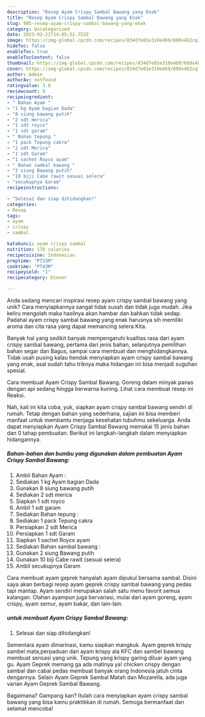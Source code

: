 ```yaml
---
description: "Resep Ayam Crispy Sambal Bawang yang Enak"
title: "Resep Ayam Crispy Sambal Bawang yang Enak"
slug: 985-resep-ayam-crispy-sambal-bawang-yang-enak
category: Uncategorized
date: 2023-02-21T14:05:52.753Z
image: https://img-global.cpcdn.com/recipes/834d7e01e310e469/680x482cq70/ayam-crispy-sambal-bawang-foto-resep-utama.jpg
hideToc: false
enableToc: true
enableTocContent: false
thumbnail: https://img-global.cpcdn.com/recipes/834d7e01e310e469/680x482cq70/ayam-crispy-sambal-bawang-foto-resep-utama.jpg
cover: https://img-global.cpcdn.com/recipes/834d7e01e310e469/680x482cq70/ayam-crispy-sambal-bawang-foto-resep-utama.jpg
author: Admin
authorAv: notfound
ratingvalue: 3.8
reviewcount: 9
recipeingredient:
- " Bahan Ayam "
- "1 kg Ayam bagian Dada"
- "8 siung bawang putih"
- "2 sdt merica"
- "1 sdt royco"
- "1 sdt garam"
- " Bahan tepung "
- "1 pack Tepung cakra"
- "2 sdt Merica"
- "1 sdt Garam"
- "1 sachet Royco ayam"
- " Bahan sambal bawang "
- "2 siung Bawang putih"
- "10 biji Cabe rawit sesuai selera"
- "secukupnya Garam"
recipeinstructions:

- "Selesai dan siap dihidangkan!"
categories:
- Resep
tags:
- ayam
- crispy
- sambal

katakunci: ayam crispy sambal 
nutrition: 170 calories
recipecuisine: Indonesian
preptime: "PT23M"
cooktime: "PT43M"
recipeyield: "1"
recipecategory: Dinner

---
```





Anda sedang mencari inspirasi resep ayam crispy sambal bawang yang unik? Cara menyiapkannya sangat tidak susah dan tidak juga mudah. Jika keliru mengolah maka hasilnya akan hambar dan bahkan tidak sedap. Padahal ayam crispy sambal bawang yang enak harusnya sih memiliki aroma dan cita rasa yang dapat memancing selera Kita.





Banyak hal yang sedikit banyak mempengaruhi kualitas rasa dari ayam crispy sambal bawang, pertama dari jenis bahan, selanjutnya pemilihan bahan segar dan Bagus, sampai cara membuat dan menghidangkannya. Tidak usah pusing kalau hendak menyiapkan ayam crispy sambal bawang yang enak,      asal sudah tahu triknya maka hidangan ini bisa menjadi suguhan spesial.














Cara membuat Ayam Crispy Sambal Bawang. Goreng dalam minyak panas dengan api sedang hingga berwarna kuning. Lihat cara membuat resep ini Reaksi.






Nah, kali ini kita coba, yuk, siapkan ayam crispy sambal bawang sendiri di rumah. Tetap dengan bahan yang sederhana, sajian ini bisa memberi manfaat untuk membantu menjaga kesehatan tubuhmu sekeluarga. Anda dapat menyiapkan Ayam Crispy Sambal Bawang memakai 15 jenis bahan dan 0 tahap pembuatan. Berikut ini langkah-langkah dalam menyiapkan hidangannya.

<!--inarticleads1-->

##### Bahan-bahan dan bumbu yang digunakan dalam pembuatan Ayam Crispy Sambal Bawang:

1. Ambil  Bahan Ayam :
1. Sediakan 1 kg Ayam bagian Dada
1. Gunakan 8 siung bawang putih
1. Sediakan 2 sdt merica
1. Siapkan 1 sdt royco
1. Ambil 1 sdt garam
1. Sediakan  Bahan tepung :
1. Sediakan 1 pack Tepung cakra
1. Persiapkan 2 sdt Merica
1. Persiapkan 1 sdt Garam
1. Siapkan 1 sachet Royco ayam
1. Sediakan  Bahan sambal bawang :
1. Gunakan 2 siung Bawang putih
1. Gunakan 10 biji Cabe rawit (sesuai selera)
1. Ambil secukupnya Garam


Cara membuat ayam geprek hanyalah ayam dipukul bersama sambal. Disini saya akan berbagi resep ayam geprek crispy sambal bawang yang pedas tapi mantap. Ayam sendiri merupakan salah satu menu favorit semua kalangan. Olahan ayampun juga bervariasi, mulai dari ayam goreng, ayam crispy, ayam semur, ayam bakar, dan lain-lain. 

<!--inarticleads2-->

#####  untuk membuat Ayam Crispy Sambal Bawang:


1. Selesai dan siap dihidangkan!

Sementara ayam dimarinasi, kamu siapkan mangkuk. Ayam geprek krispy sambel mata,perpaduan dari ayam krispy ala KFC dan sambel bawang membuat sensasi yang unik. Tepung yang krispy garing diluar ayam yang gu. Ayam Geprek memang ga ada matinya ya! chicken crispy dengan sambal dan cabai pedas membuat banyak orang Indonesia jatuh cinta dengannya. Selain Ayam Geprek Sambal Matah dan Mozarella, ada juga varian Ayam Geprek Sambal Bawang. 

Bagaimana? Gampang kan? Itulah cara menyiapkan ayam crispy sambal bawang yang bisa kamu praktikkan di rumah. Semoga bermanfaat dan selamat mencoba!
